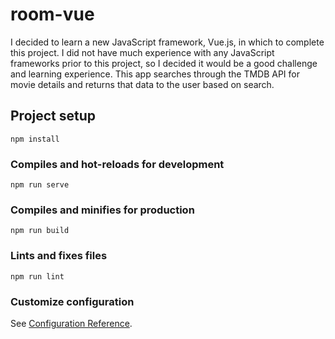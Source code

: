 # room-vue
I decided to learn a new JavaScript framework, Vue.js, in which to complete this project. I did not have much experience with any JavaScript frameworks prior to this project, so I decided it would be a good challenge and learning experience. This app searches through the TMDB API for movie details and returns that data to the user based on search.

## Project setup
```
npm install
```

### Compiles and hot-reloads for development
```
npm run serve
```

### Compiles and minifies for production
```
npm run build
```

### Lints and fixes files
```
npm run lint
```

### Customize configuration
See [Configuration Reference](https://cli.vuejs.org/config/).
